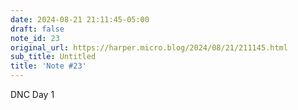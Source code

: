 ```yaml
---
date: 2024-08-21 21:11:45-05:00
draft: false
note_id: 23
original_url: https://harper.micro.blog/2024/08/21/211145.html
sub_title: Untitled
title: 'Note #23'
---
```


DNC Day 1
